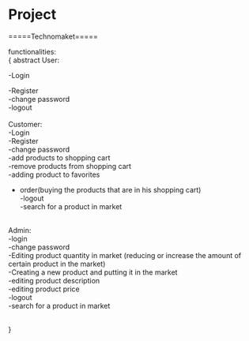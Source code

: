 # Project

=====Technomaket=====<br />

functionalities:<br />
{
abstract User: <br />

-Login <br />

-Register <br />
-change password <br />
-logout <br />
<br />
Customer:<br />
-Login <br />
-Register<br />
-change password  <br />
-add products to shopping cart  <br />
-remove products from shopping cart <br />
-adding product to favorites <br />
- order(buying the products that are in his shopping cart) <br />
-logout <br />
-search for a product in market <br />
<br />
Admin: <br />
-login  <br />
-change password <br />
-Editing product quantity in market (reducing or increase the amount of certain product in the market) <br />
-Creating a new product and putting it in the market <br />
-editing product description <br />
-editing product price <br />
-logout <br />
-search for a product in market <br />
<br />

}




